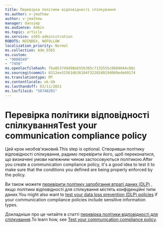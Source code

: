 ```yaml
---
title: Перевірка політики відповідності спілкування
ms.author: v-jmathew
author: v-jmathew
manager: dansimp
ms.audience: Admin
ms.topic: article
ms.service: o365-administration
ROBOTS: NOINDEX, NOFOLLOW
localization_priority: Normal
ms.collection: Adm_O365
ms.custom:
- "9000549"
- "7456"
ms.openlocfilehash: fba853749d98eb556395c7133555c0b04044c88c
ms.sourcegitcommit: 6312ee31561db36104f32282d019d069ede69174
ms.translationtype: MT
ms.contentlocale: uk-UA
ms.lasthandoff: 03/11/2021
ms.locfileid: "50748201"
---
```

# <a name="test-your-communication-compliance-policy"></a><span data-ttu-id="58337-102">Перевірка політики відповідності спілкування</span><span class="sxs-lookup"><span data-stu-id="58337-102">Test your communication compliance policy</span></span>

<span data-ttu-id="58337-103">Цей крок необов'язковий.</span><span class="sxs-lookup"><span data-stu-id="58337-103">This step is optional.</span></span> <span data-ttu-id="58337-104">Створивши політику відповідності спілкування, радимо перевірити його, щоб переконатися, що визначені умови належним чином застосовуються політикою.</span><span class="sxs-lookup"><span data-stu-id="58337-104">After you create a communication compliance policy, it's a good idea to test it to make sure that the conditions you defined are being properly enforced by the policy.</span></span>

<span data-ttu-id="58337-105">Ви також можете [перевірити політику запобігання втраті даних (DLP)](https://go.microsoft.com/fwlink/?linkid=2110890) , якщо політики відповідності для спілкування містять конфіденційні типи даних.</span><span class="sxs-lookup"><span data-stu-id="58337-105">You might also want to [test your data loss prevention (DLP) policies](https://go.microsoft.com/fwlink/?linkid=2110890) if your communication compliance policies include sensitive information types.</span></span>

<span data-ttu-id="58337-106">Докладніше про це читайте в статті [перевірка політики відповідності для спілкування](https://go.microsoft.com/fwlink/?linkid=2111304).</span><span class="sxs-lookup"><span data-stu-id="58337-106">To learn how, see [Test your communication compliance policy](https://go.microsoft.com/fwlink/?linkid=2111304).</span></span>
